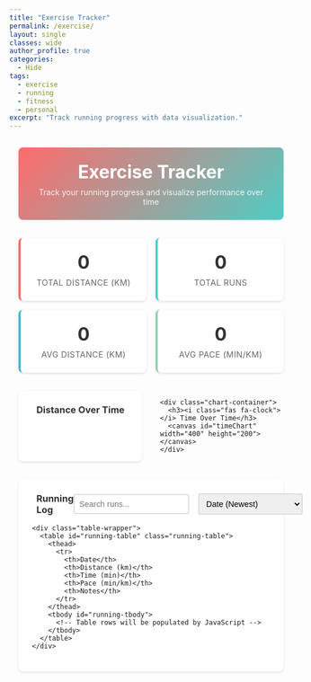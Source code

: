 ```yaml
---
title: "Exercise Tracker"
permalink: /exercise/
layout: single
classes: wide
author_profile: true
categories:
  - Hide
tags:
  - exercise
  - running
  - fitness
  - personal
excerpt: "Track running progress with data visualization."
---
```


<div class="exercise-container">
  <div class="exercise-header">
    <h1><i class="fas fa-running"></i> Exercise Tracker</h1>
    <p>Track your running progress and visualize performance over time</p>
  </div>

  <!-- Summary Statistics -->
  <div class="stats-summary">
    <div class="stat-card">
      <div class="stat-value" id="total-distance">0</div>
      <div class="stat-label">Total Distance (km)</div>
    </div>
    <div class="stat-card">
      <div class="stat-value" id="total-runs">0</div>
      <div class="stat-label">Total Runs</div>
    </div>
    <div class="stat-card">
      <div class="stat-value" id="avg-distance">0</div>
      <div class="stat-label">Avg Distance (km)</div>
    </div>
    <div class="stat-card">
      <div class="stat-value" id="avg-pace">0</div>
      <div class="stat-label">Avg Pace (min/km)</div>
    </div>
  </div>

  <!-- Charts Section -->
  <div class="charts-section">
    <div class="chart-container">
      <h3><i class="fas fa-chart-line"></i> Distance Over Time</h3>
      <canvas id="distanceChart" width="400" height="200"></canvas>
    </div>
    
    <div class="chart-container">
      <h3><i class="fas fa-clock"></i> Time Over Time</h3>
      <canvas id="timeChart" width="400" height="200"></canvas>
    </div>
  </div>

  <!-- Data Table -->
  <div class="data-table-section">
    <div class="table-header">
      <h3><i class="fas fa-table"></i> Running Log</h3>
      <div class="table-controls">
        <input type="text" id="search-input" placeholder="Search runs..." class="search-input">
        <select id="sort-select" class="sort-select">
          <option value="date-desc">Date (Newest)</option>
          <option value="date-asc">Date (Oldest)</option>
          <option value="distance-desc">Distance (High to Low)</option>
          <option value="distance-asc">Distance (Low to High)</option>
          <option value="pace-desc">Pace (Slowest)</option>
          <option value="pace-asc">Pace (Fastest)</option>
        </select>
      </div>
    </div>
    
    <div class="table-wrapper">
      <table id="running-table" class="running-table">
        <thead>
          <tr>
            <th>Date</th>
            <th>Distance (km)</th>
            <th>Time (min)</th>
            <th>Pace (min/km)</th>
            <th>Notes</th>
          </tr>
        </thead>
        <tbody id="running-tbody">
          <!-- Table rows will be populated by JavaScript -->
        </tbody>
      </table>
    </div>
  </div>

  <!-- No Data State -->
  <div id="no-data" class="no-data" style="display: none;">
    <i class="fas fa-running"></i>
    <p>No running data found.</p>
    <p class="help-text">Add data in <code>_data/running.yml</code> to get started.</p>
  </div>
</div>

<script>
  // Inject Jekyll running data into JavaScript
  window.runningData = {{ site.data.running | jsonify }};
</script>

<!-- Load Chart.js -->
<script src="https://cdn.jsdelivr.net/npm/chart.js"></script>
<script src="{{ '/assets/js/exercise-tracker.js' | relative_url }}"></script>

<style>
/* Exercise Tracker Styles */
.exercise-container {
  max-width: 1200px;
  margin: 0 auto;
  padding: 1rem;
}

.exercise-header {
  text-align: center;
  margin-bottom: 2rem;
  padding: 1.5rem;
  background: linear-gradient(135deg, #FF6B6B 0%, #4ECDC4 100%);
  color: white;
  border-radius: 8px;
}

.exercise-header h1 {
  margin: 0 0 0.5rem 0;
  font-size: 2rem;
}

.exercise-header p {
  margin: 0;
  opacity: 0.9;
}

/* Summary Statistics */
.stats-summary {
  display: grid;
  grid-template-columns: repeat(auto-fit, minmax(200px, 1fr));
  gap: 1rem;
  margin-bottom: 2rem;
}

.stat-card {
  background: white;
  border-radius: 8px;
  padding: 1.5rem;
  text-align: center;
  box-shadow: 0 2px 4px rgba(0,0,0,0.1);
  border-left: 4px solid #FF6B6B;
  transition: transform 0.3s ease;
}

.stat-card:hover {
  transform: translateY(-2px);
  box-shadow: 0 4px 8px rgba(0,0,0,0.15);
}

.stat-card:nth-child(2) {
  border-left-color: #4ECDC4;
}

.stat-card:nth-child(3) {
  border-left-color: #45B7D1;
}

.stat-card:nth-child(4) {
  border-left-color: #96CEB4;
}

.stat-value {
  font-size: 2rem;
  font-weight: bold;
  color: #333;
  margin-bottom: 0.5rem;
}

.stat-label {
  font-size: 0.9rem;
  color: #666;
  text-transform: uppercase;
  letter-spacing: 0.5px;
}

/* Charts Section */
.charts-section {
  display: grid;
  grid-template-columns: 1fr 1fr;
  gap: 2rem;
  margin-bottom: 2rem;
}

.chart-container {
  background: white;
  border-radius: 8px;
  padding: 1.5rem;
  box-shadow: 0 2px 4px rgba(0,0,0,0.1);
}

.chart-container h3 {
  margin: 0 0 1rem 0;
  color: #333;
  display: flex;
  align-items: center;
  gap: 0.5rem;
}

/* Data Table */
.data-table-section {
  background: white;
  border-radius: 8px;
  padding: 1.5rem;
  box-shadow: 0 2px 4px rgba(0,0,0,0.1);
  margin-bottom: 2rem;
}

.table-header {
  display: flex;
  justify-content: space-between;
  align-items: center;
  margin-bottom: 1rem;
}

.table-header h3 {
  margin: 0;
  color: #333;
  display: flex;
  align-items: center;
  gap: 0.5rem;
}

.table-controls {
  display: flex;
  gap: 1rem;
  align-items: center;
}

.search-input, .sort-select {
  padding: 0.5rem;
  border: 2px solid #ddd;
  border-radius: 4px;
  font-size: 0.9rem;
}

.search-input {
  min-width: 200px;
}

.table-wrapper {
  overflow-x: auto;
}

.running-table {
  width: 100%;
  border-collapse: collapse;
  font-size: 0.9rem;
}

.running-table th,
.running-table td {
  padding: 0.75rem;
  text-align: left;
  border-bottom: 1px solid #eee;
}

.running-table th {
  background: #f8f9fa;
  font-weight: bold;
  color: #555;
  position: sticky;
  top: 0;
}

.running-table tbody tr:hover {
  background: #f8f9fa;
}

.running-table tbody tr.highlight {
  background: #fff3cd;
}

/* No Data State */
.no-data {
  text-align: center;
  padding: 3rem 2rem;
  color: #666;
}

.no-data i {
  font-size: 3rem;
  margin-bottom: 1rem;
  color: #ccc;
}

.help-text {
  font-size: 0.9rem;
  margin-top: 1rem;
}

/* Responsive Design */
@media (max-width: 768px) {
  .charts-section {
    grid-template-columns: 1fr;
    gap: 1rem;
  }
  
  .stats-summary {
    grid-template-columns: repeat(2, 1fr);
  }
  
  .table-header {
    flex-direction: column;
    gap: 1rem;
    align-items: stretch;
  }
  
  .table-controls {
    flex-direction: column;
    gap: 0.5rem;
  }
  
  .search-input, .sort-select {
    width: 100%;
  }
  
  .chart-container {
    padding: 1rem;
  }
  
  .exercise-header h1 {
    font-size: 1.5rem;
  }
}

@media (max-width: 480px) {
  .stats-summary {
    grid-template-columns: 1fr;
  }
  
  .stat-card {
    padding: 1rem;
  }
  
  .stat-value {
    font-size: 1.5rem;
  }
  
  .running-table {
    font-size: 0.8rem;
  }
  
  .running-table th,
  .running-table td {
    padding: 0.5rem;
  }
}

/* Chart responsive settings */
.chart-container canvas {
  max-height: 300px;
}

/* Custom scrollbar for table */
.table-wrapper::-webkit-scrollbar {
  height: 8px;
}

.table-wrapper::-webkit-scrollbar-track {
  background: #f1f1f1;
  border-radius: 4px;
}

.table-wrapper::-webkit-scrollbar-thumb {
  background: #c1c1c1;
  border-radius: 4px;
}

.table-wrapper::-webkit-scrollbar-thumb:hover {
  background: #a8a8a8;
}
</style>
